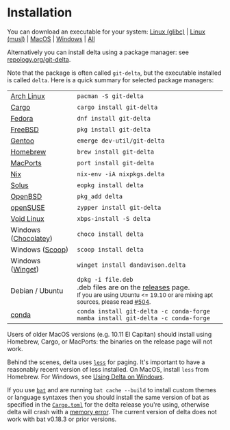 # Installation

You can download an executable for your system:
[Linux (glibc)](https://github.com/dandavison/delta/releases/download/0.18.2/delta-0.18.2-x86_64-unknown-linux-gnu.tar.gz)
|
[Linux (musl)](https://github.com/dandavison/delta/releases/download/0.18.2/delta-0.18.2-x86_64-unknown-linux-musl.tar.gz)
|
[MacOS](https://github.com/dandavison/delta/releases/download/0.18.2/delta-0.18.2-x86_64-apple-darwin.tar.gz)
|
[Windows](https://github.com/dandavison/delta/releases/download/0.18.2/delta-0.18.2-x86_64-pc-windows-msvc.zip)
|
[All](https://github.com/dandavison/delta/releases)

Alternatively you can install delta using a package manager: see [repology.org/git-delta](https://repology.org/project/git-delta/versions).

Note that the package is often called `git-delta`, but the executable installed is called `delta`. Here is a quick summary for selected package managers:

<table>
  <tr>
    <td><a href="https://archlinux.org/packages/extra/x86_64/git-delta/">Arch Linux</a></td>
    <td><code>pacman -S git-delta</code></td>
  </tr>
  <tr>
    <td><a href="https://crates.io/crates/git-delta">Cargo</a></td>
    <td><code>cargo install git-delta</code></td>
  </tr>
  <tr>
    <td><a href="https://src.fedoraproject.org/rpms/rust-git-delta">Fedora</a></td>
    <td><code>dnf install git-delta</code></td>
  </tr>
  <tr>
    <td><a href="https://pkgs.org/download/git-delta">FreeBSD</a></td>
    <td><code>pkg install git-delta</code></td>
  </tr>
  <tr>
    <td><a href="https://packages.gentoo.org/packages/dev-util/git-delta">Gentoo</a></td>
    <td><code>emerge dev-util/git-delta</code></td>
  </tr>
  <tr>
    <td><a href="https://formulae.brew.sh/formula/git-delta">Homebrew</a></td>
    <td><code>brew install git-delta</code></td>
  </tr>
  <tr>
    <td><a href="https://ports.macports.org/port/git-delta/summary">MacPorts</a></td>
    <td><code>port install git-delta</code></td>
  </tr>
  <tr>
    <td><a href="https://search.nixos.org/packages?show=delta&query=delta">Nix</a></td>
    <td><code>nix-env -iA nixpkgs.delta</code>
  </tr>
  <tr>
    <td><a href="https://github.com/getsolus/packages/tree/main/packages/d/delta">Solus</a></td>
    <td><code>eopkg install delta</code></td>
  </tr>
  <tr>
    <td><a href="https://cvsweb.openbsd.org/ports/textproc/delta/">OpenBSD</a></td>
    <td><code>pkg_add delta</code></td>
  </tr>
  <tr>
    <td><a href="https://software.opensuse.org/package/git-delta">openSUSE</a></td>
    <td><code>zypper install git-delta</code>
  </tr>
  <tr>
    <td><a href="https://github.com/void-linux/void-packages/tree/master/srcpkgs/delta">Void Linux</a></td>
    <td><code>xbps-install -S delta</code>
  </tr>
  <tr>
    <td>Windows (<a href="https://chocolatey.org/packages/delta">Chocolatey</a>)</td>
    <td><code>choco install delta</code></td>
  </tr>
  <tr>
    <td>Windows (<a href="https://scoop.sh/">Scoop</a>)</td>
    <td><code>scoop install delta</code></td>
  </tr>
  <tr>
    <td>Windows (<a href="https://learn.microsoft.com/en-us/windows/package-manager/">Winget</a>)</td>
    <td><code>winget install dandavison.delta</code></td>
  </tr>
  <tr>
    <td>Debian / Ubuntu</td>
    <td>
      <code>dpkg -i file.deb</code>
      <br>
      .deb files are on the <a href="https://github.com/dandavison/delta/releases">releases</a> page.
      <br>
      <sup>If you are using Ubuntu <= 19.10 or are mixing apt sources, please read <a href="https://github.com/dandavison/delta/issues/504">#504</a>.</sup>
    </td>
  </tr>
  <tr>
    <td><a href="https://anaconda.org/conda-forge/git-delta">conda</a></td>
    <td>
      <code>conda install git-delta -c conda-forge</code>
      <br>
      <code>mamba install git-delta -c conda-forge</code>
    </td>
  </tr>
</table>

Users of older MacOS versions (e.g. 10.11 El Capitan) should install using Homebrew, Cargo, or MacPorts: the binaries on the release page will not work.

Behind the scenes, delta uses [`less`](https://www.greenwoodsoftware.com/less/) for paging.
It's important to have a reasonably recent version of less installed.
On MacOS, install `less` from Homebrew. For Windows, see [Using Delta on Windows](./tips-and-tricks/using-delta-on-windows.md).

If you use [`bat`](https://github.com/sharkdp/bat) and are running `bat cache --build` to install custom themes or language syntaxes then you should install the same version of bat as specified in the [`Cargo.toml`](https://github.com/dandavison/delta/blob/main/Cargo.toml) for the delta release you're using, otherwise delta will crash with a [memory error](https://github.com/dandavison/delta/issues/1712). The current version of delta does not work with bat v0.18.3 or prior versions.

